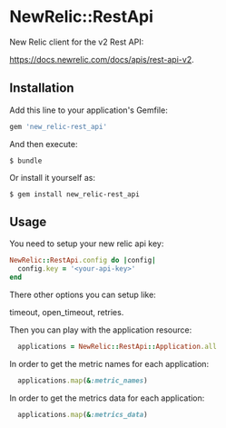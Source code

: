 # NewRelic::RestApi

New Relic client for the v2 Rest API:

https://docs.newrelic.com/docs/apis/rest-api-v2.

## Installation

Add this line to your application's Gemfile:

```ruby
gem 'new_relic-rest_api'
```

And then execute:

    $ bundle

Or install it yourself as:

    $ gem install new_relic-rest_api

## Usage

You need to setup your new relic api key:

```ruby
NewRelic::RestApi.config do |config|
  config.key = '<your-api-key>'
end
```
There other options you can setup like:

timeout, open_timeout, retries.

Then you can play with the application resource:

```ruby
  applications = NewRelic::RestApi::Application.all
```

In order to get the metric names for each application:

```ruby
  applications.map(&:metric_names)
```

In order to get the metrics data for each application:

```ruby
  applications.map(&:metrics_data)
```
